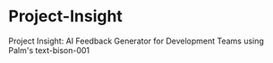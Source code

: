 # Project-Insight
Project Insight: AI Feedback Generator for Development Teams using Palm's text-bison-001
